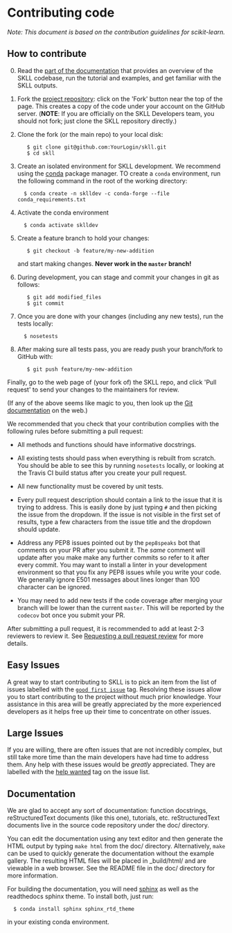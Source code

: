 
Contributing code
=================

*Note: This document is based on the contribution guidelines for scikit-learn.*

How to contribute
-----------------

0. Read the [part of the documentation](https://skll.readthedocs.io/en/latest/contributing.html) that provides an overview of the SKLL codebase, run the tutorial and examples, and get familiar with the SKLL outputs.

1. Fork the [project repository](http://github.com/EducationalTestingService/skll/): click on the 'Fork' button near the top of the page. This creates
   a copy of the code under your account on the GitHub server. (**NOTE**: If you are officially on the SKLL Developers team, you should not fork; just clone the SKLL repository directly.)

2. Clone the fork (or the main repo) to your local disk:

          $ git clone git@github.com:YourLogin/skll.git
          $ cd skll

3. Create an isolated environment for SKLL development. We recommend using the [conda](https://conda.io/en/latest/) package manager. TO create a `conda` environment, run the following command in the root of the working directory:

         $ conda create -n sklldev -c conda-forge --file conda_requirements.txt

4. Activate the conda environment

         $ conda activate sklldev

5. Create a feature branch to hold your changes:

          $ git checkout -b feature/my-new-addition

   and start making changes. **Never work in the ``master`` branch!**

6. During development, you can stage and commit your changes in git as follows: 

          $ git add modified_files
          $ git commit

7. Once you are done with your changes (including any new tests), run the tests 
   locally:

         $ nosetests

8. After making sure all tests pass, you are ready push your branch/fork to GitHub with:

          $ git push feature/my-new-addition

Finally, go to the web page of (your fork of) the SKLL repo,
and click 'Pull request' to send your changes to the maintainers for
review.

(If any of the above seems like magic to you, then look up the
[Git documentation](http://git-scm.com/documentation) on the web.)

We recommended that you check that your contribution complies with the
following rules before submitting a pull request:

-  All methods and functions should have informative docstrings.

-  All existing tests should pass when everything is rebuilt from scratch. You
   should be able to see this by running ``nosetests`` locally, or looking at the Travis CI build status after you create your pull request.

-  All new functionality must be covered by unit tests.

-  Every pull request description should contain a link to the issue that it is
   trying to address. This is easily done by just typing `#` and then picking the issue from the dropdown. If the issue is not visible in the first set of results, type a few characters from the issue title and the dropdown should update.

-  Address any PEP8 issues pointed out by the `pep8speaks` bot that comments on
   your PR after you submit it. The *same* comment will update after you make make any further commits so refer to it after every commit. You may want to install a linter in your development environment so that you fix any PEP8 issues while you write your code. We generally ignore E501 messages about lines longer than 100 character can be ignored. 

- You may need to add new tests if the code coverage after merging your branch 
  will be lower than the current `master`. This will be reported by the `codecov` bot once you submit your PR.

After submitting a pull request, it is recommended to add at least 2-3 reviewers to 
review it. See [Requesting a pull request review](https://help.github.com/en/articles/requesting-a-pull-request-review) for more details. 


Easy Issues
-----------

A great way to start contributing to SKLL is to pick an item
from the list of issues labelled with the [`good first issue`](https://github.com/EducationalTestingService/skll/labels/good%20first%20issue)
tag. Resolving these issues allow you to start contributing to the project
without much prior knowledge. Your assistance in this area will be greatly
appreciated by the more experienced developers as it helps free up their time
to concentrate on other issues.

Large Issues
------------

If you are willing, there are often issues that are not incredibly
complex, but still take more time than the main developers have had
time to address them.  Any help with these issues would be *greatly*
appreciated.  They are labelled with the [help wanted](https://github.com/EducationalTestingService/skll/labels/help%20wanted)
tag on the issue list.


Documentation
-------------

We are glad to accept any sort of documentation: function docstrings,
reStructuredText documents (like this one), tutorials, etc.
reStructuredText documents live in the source code repository under the
doc/ directory.

You can edit the documentation using any text editor and then generate
the HTML output by typing ``make html`` from the doc/ directory.
Alternatively, ``make`` can be used to quickly generate the
documentation without the example gallery. The resulting HTML files will
be placed in _build/html/ and are viewable in a web browser. See the
README file in the doc/ directory for more information.

For building the documentation, you will need [sphinx](http://sphinx.pocoo.org/) as well as the readthedocs sphinx theme. To install both, just run:

      $ conda install sphinx sphinx_rtd_theme

in your existing conda environment.


